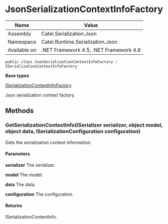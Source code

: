 

# JsonSerializationContextInfoFactory

Name|Value
---|---
Assembly|Catel.Serialization.Json
Namespace|Catel.Runtime.Serialization.Json
Available on|.NET Framework 4.5, .NET Framework 4.6

```
public class JsonSerializationContextInfoFactory : ISerializationContextInfoFactory
```

**Base types**

[ISerializationContextInfoFactory](/Catel.Core\Catel\Runtime\Serialization\ISerializationContextInfoFactory.md)


Json serialization context factory.



## Methods

### GetSerializationContextInfo(ISerializer serializer, object model, object data, ISerializationConfiguration configuration)

Gets the serialization context information.

#### Parameters

**serializer**
The serializer.

**model**
The model.

**data**
The data.

**configuration**
The configuration.

#### Returns

ISerializationContextInfo.



